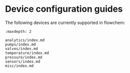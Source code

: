 # Device configuration guides

The following devices are currently supported in flowchem:

```{toctree}
:maxdepth: 2

analytics/index.md
pumps/index.md
valves/index.md
temperature/index.md
pressure/index.md
sensors/index.md
misc/index.md

```



